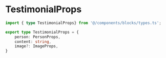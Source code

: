 # TestimonialProps

```typescript
import { type TestimonialProps} from '@/components/blocks/types.ts';
```

```typescript
export type TestimonialProps = {
    person: PersonProps,
    content: string,
    image?: ImageProps,
}
```